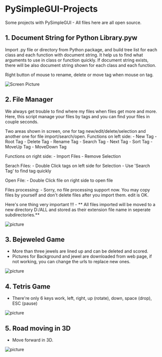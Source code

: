 # PySimpleGUI-Projects
Some projects with PySimpleGUI - All files here are all open source.

## 1. Document String for Python Library.pyw <br>
   Import .py file or directory from Python package, and build tree list for each class and each function with document string.
   It help us to find what arguments to use in class or function quickly.
   If document string exists, there will be also document string shown for each class and each function.
   
   Right button of mouse to rename, delete or move tag when mouse on tag.
   
![Screen Picture](https://github.com/jason990420/PySimpleGUI-Projects/blob/master/pictures/Document%20String%20for%20Python%20Library.jpg)

## 2. File Manager<br>
   We always get trouble to find where my files when files get more and more.
   Here, this script manage your files by tags and you can find your files in couple seconds.
   
   Two areas shown in screen, one for tag new/edit/delete/selection and another one for file import/search/open.
   Functions on left side:
     - New Tag
     - Root Tag
     - Delete Tag
     - Rename Tag
     - Search Tag
     - Next Tag
     - Sort Tag
     - MoveUp Tag
     - MoveDown Tag
   
   Functions on right side:
     - Import Files
     - Remove Selection
    
   Serach Files:
     - Double Click tags on left side for Selection
     - Use 'Search Tag' to find tag quickly
   
   Open File:
     - Double Click file on right side to open file
   
   Files processing:
     - Sorry, no file processing support now. You may copy files by yourself and don't delete files after you import them. edit is OK.
     
   Here's one thing very important !!!
     - ** All files imported will be moved to a new directory D:/ALL and stored as their extension file name in seperate subdirectories.**
     
![picture](https://github.com/jason990420/PySimpleGUI-Projects/blob/master/pictures/File%20Management%20System.jpg)

## 3. Bejeweled Game<br>
   - More than three jewels are lined up and can be deleted and scored.
   - Pictures for Background and jewel are downloaded from web page, if not working, you can change the urls to replace new ones.
   
![picture](https://github.com/jason990420/PySimpleGUI-Projects/blob/master/pictures/Bejeweled%20Game.jpg)

## 4. Tetris Game<br>
   - There're only 6 keys work, left, right, up (rotate), down, space (drop), ESC (pause)
   
![picture](https://github.com/jason990420/PySimpleGUI-Projects/blob/master/pictures/tetris.jpg)

## 5. Road moving in 3D
   - Move forward in 3D.

![picture](https://github.com/jason990420/PySimpleGUI-Projects/blob/master/pictures/Road_3D.jpg)

